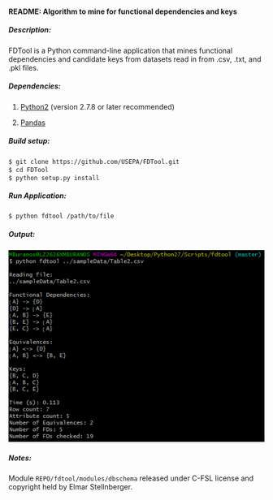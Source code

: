 #### README: Algorithm to mine for functional dependencies and keys

##### Description: 
FDTool is a Python command-line application that mines functional dependencies and
candidate keys from datasets read in from .csv, .txt, and .pkl files.

##### Dependencies:

  1. [Python2](https://www.python.org/) (version 2.7.8 or later recommended)

  2. [Pandas](https://pandas.pydata.org/)

##### Build setup:
```
$ git clone https://github.com/USEPA/FDTool.git
$ cd FDTool
$ python setup.py install
```

##### Run Application:
```	
$ python fdtool /path/to/file
```

##### Output:
![output](images/sampleOutput.PNG)

##### Notes:
Module ```REPO/fdtool/modules/dbschema``` released under C-FSL license 
and copyright held by Elmar Stellnberger.





